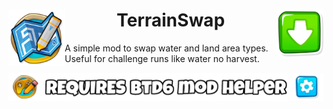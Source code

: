<h1 align="center">
<a href="https://github.com/iXendeRouS/TerrainSwap/releases/latest/download/TerrainSwap.dll">
    <img align="left" alt="Icon" height="90" src="Icon.png">
    <img align="right" alt="Download" height="75" src="https://raw.githubusercontent.com/gurrenm3/BTD-Mod-Helper/master/BloonsTD6%20Mod%20Helper/Resources/DownloadBtn.png">
</a>
TerrainSwap
</h1>

A simple mod to swap water and land area types. Useful for challenge runs like water no harvest.

[![Requires BTD6 Mod Helper](https://raw.githubusercontent.com/gurrenm3/BTD-Mod-Helper/master/banner.png)](https://github.com/gurrenm3/BTD-Mod-Helper#readme)
